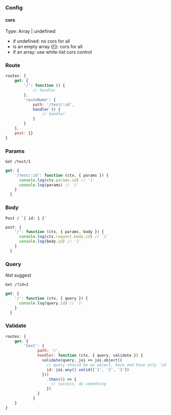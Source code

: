 ### Config

#### cors

Type: Array | undefined

* if undefined: no cors for all
* is an empty array ([]): cors for all
* if an array: use white-list cors control

### Route

```JavaScript
routes: {
    get: {
        '/': function () {
            // handler
        },
        'routeName': {
            path: '/test/:id',
            handler () {
                // handler
            }
        }
    },
    post: {}
}
```

### Params

```
Get /test/1
```

```JavaScript
get: {
    '/test/:id': function (ctx, { params }) {
      console.log(ctx.params.id) // '1'
      console.log(params) // '1'
    }
  }
```

### Body

```
Post / `{ id: 1 }`
```

```JavaScript
post: {
    '/': function (ctx, { params, body }) {
      console.log(ctx.request.body.id) // '1'
      console.log(body.id) // '1'
    }
  }
```

### Query

*Not suggest*

```
Get /?id=1
```

```JavaScript
get: {
    '/': function (ctx, { query }) {
      console.log(query.id) // '1'
    }
  }
```

### Validate

```JavaScript
routes: {
    get: {
        'test': {
              path: '/',
              handler: function (ctx, { query, validate }) {
                validate(query, joi => joi.object({
                  // query should be an object, have and have only 'id', and its value should be 1, 2 or 3.
                  id: joi.any().valid(['1', '2', '3'])
                }))
                  .then(() => {
                    // success, do something
                  })
              }
            }
    }
}
```
